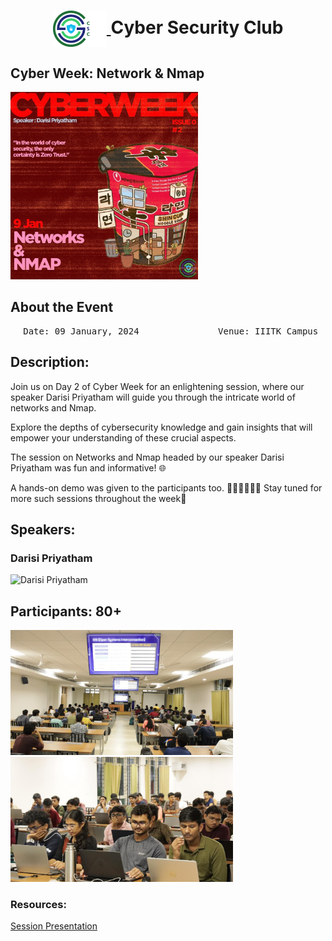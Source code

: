 <h1 align="center">
    <a href="https://github.com/CSYClubIIITK/ClubVault">
        <img src="https://raw.githubusercontent.com/CSYClubIIITK/ClubVault/main/Logo.png" valign="middle" height="58" alt="CSY logo" />
    </a>
    <span valign="middle">
        Cyber Security Club
    </span>
</h1>

<h2>Cyber Week: Network & Nmap</h2>
<section>
    <div class="container container1">
        <div class="content">
            <img class="banner" src="networks.jpeg" alt="Network and Nmap" style="height:300px;">
            <br>
            <h2>About the Event</h2>
            <p><pre><center> Date: 09 January, 2024               Venue: IIITK Campus</center></pre></p>
            <h2>Description:</h2>
            <p>Join us on Day 2 of Cyber Week for an enlightening session, where our speaker Darisi Priyatham will guide you through the intricate world of networks and Nmap. 

Explore the depths of cybersecurity knowledge and gain insights that will empower your understanding of these crucial aspects.

The session on Networks and Nmap headed by our speaker Darisi Priyatham was fun and informative! 🌐

A hands-on demo was given to the participants too. 👩🏼‍💻👨🏼‍💻
Stay tuned for more such sessions throughout the week🌟
</p>

 <h2>Speakers:</h2>
 <h3>Darisi Priyatham</h3>
    <img src="0Y4A1186.JPG" float="left" height="150" alt="Darisi Priyatham" />

<h2>Participants: 80+</h2>
    <img src="pic1.jpeg" float="left" height="200" alt="p1" />
    <img src="pic2.jpeg" float="left" height="200" alt="p2" />
    
### Resources:

[Session Presentation](https://docs.google.com/presentation/d/1tg6Ld1OKXBkM3pzKNaBvVRgw7qSOzxG7gACruoX4SBY/edit?usp=sharing)
